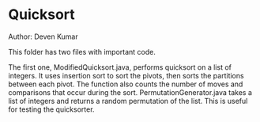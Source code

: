 # Quicksort

Author: Deven Kumar

This folder has two files with important code. 

The first one, ModifiedQuicksort.java, performs quicksort on a list of integers. It uses insertion sort to sort the pivots, then sorts the partitions between each pivot. The function also counts the number of moves and comparisons that occur during the sort. PermutationGenerator.java takes a list of integers and returns a random permutation of the list. This is useful for testing the quicksorter.
